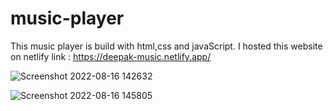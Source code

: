 # music-player
This music player is build with html,css and javaScript.
I hosted this website on netlify link : https://deepak-music.netlify.app/



![Screenshot 2022-08-16 142632](https://user-images.githubusercontent.com/101500066/184846270-73a8fcfa-2ba9-4b61-b0f2-0f016eddb270.png)




![Screenshot 2022-08-16 145805](https://user-images.githubusercontent.com/101500066/184846489-611cffee-7179-42e0-842d-0890a38ad40d.png)
